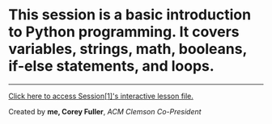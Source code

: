 # This session is a basic introduction to Python programming. It covers variables, strings, math, booleans, if-else statements, and loops.
_______

[Click here to access Session[1]'s interactive lesson file.](https://colab.research.google.com/drive/1jOHHFn8If-JoY8jwy0Mk8vihKqG40sbE)

Created by **me, Corey Fuller**, *ACM Clemson Co-President*
